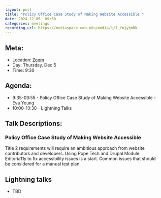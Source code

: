```yaml
---
layout: post
title: "Policy Office Case Study of Making Website Accessible "
date: 2024-12-05  09:30
categories: meetings
recording_url: https://mediaspace.umn.edu/media/t/1_fmjykmbk
---
```


## Meta:

- Location: [Zoom](https://z.umn.edu/cpmstream)
- Day: Thursday, Dec 5
- Time: 9:30

## Agenda:

- 9:35-09:55 - Policy Office Case Study of Making Website Accessible - Eva Young
- 10:00-10:30 - Lightning Talks

## Talk Descriptions:

### Policy Office Case Study of Making Website Accessible 
Title 2 requirements will require an ambitious approach from website contributors and developers. Using Pope Tech and Drupal Module Editoria11y to fix accessibility issues is a start. Common issues that should be considered for a manual test plan.

## Lightning talks
- TBD
